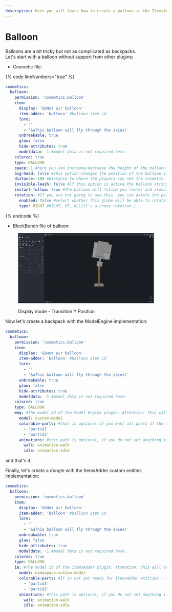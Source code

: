 ```yaml
---
description: Here you will learn how to create a balloon in the ItemsAdder form.
---
```


# Balloon

Balloons are a bit tricky but not as complicated as backpacks.\
Let's start with a balloon without support from other plugins:

* Cosmetic file:

{% code lineNumbers="true" %}
```yaml
cosmetics:
  balloon:
    permission: 'cosmetics.balloon'
    item:
      display: '&bHot air balloon'
      item-adder: 'balloon' #balloon item id
      lore:
        - ''
        - '&aThis balloon will fly through the skies!'
      unbreakable: true
      glow: false
      hide-attributes: true
      modeldata: -1 #model data is not required here.
    colored: true
    type: BALLOON
    space: 1 #here you can increase/decrease the height of the balloon
    big-head: false #This option changes the position of the balloon item from the head to the right hand.
    distance: 100 #distance to where the players can see the cosmetic.
    invisible-leash: false #If this option is active the balloon string will not be visible.
    instant-follow: true #The balloon will follow you faster and almost instantaneously.
    rotation: #If you are not going to use this, you can delete the path
      enabled: false #select whether this globe will be able to rotate.
      type: RIGHT #RIGHT, UP, ALL(it's a crazy rotation.)
```
{% endcode %}

* BlockBench file of balloon:

<figure><img src="../../.gitbook/assets/image (3).png" alt=""><figcaption><p>Display mode - Transition Y Position</p></figcaption></figure>

Now let's create a backpack with the ModelEngine implementation:

```yaml
cosmetics:
  balloon:
    permission: 'cosmetics.balloon'
    item:
      display: '&bHot air balloon'
      item-adder: 'balloon' #balloon item id
      lore:
        - ''
        - '&aThis balloon will fly through the skies!'
      unbreakable: true
      glow: false
      hide-attributes: true
      modeldata: -1 #model data is not required here.
    colored: true
    type: BALLOON
    meg: #The model id of the Model Engine plugin. Attention: This will only be seen while you have the balloon equipped, that is, it will not replace the item nor will it be seen in the gui!
      model: custom-model
      colorable-parts: #this is optional if you want all parts of the model to be painted remove this path
        - 'partid1'
        - 'partid2'
      animations: #this path is optional, if you do not set anything it will default to "walk" and "idle". 
        walk: animation-walk
        idle: animation-idle
```

and that's it.

Finally, let's create a dongle with the ItemsAdder custom entities implementation:

```yaml
cosmetics:
  balloon:
    permission: 'cosmetics.balloon'
    item:
      display: '&bHot air balloon'
      item-adder: 'balloon' #balloon item id
      lore:
        - ''
        - '&aThis balloon will fly through the skies!'
      unbreakable: true
      glow: false
      hide-attributes: true
      modeldata: -1 #model data is not required here.
    colored: true
    type: BALLOON
    ia: #The model id of the ItemsAdder plugin. Attention: This will only be seen while you have the balloon equipped, that is, it will not replace the item nor will it be seen in the gui!
      model: namespace:custom-model
      colorable-parts: #It is not yet ready for ItemsAdder entities - this is optional if you want all parts of the model to be painted remove this path
        - 'partid1'
        - 'partid2'
      animations: #this path is optional, if you do not set anything it will default to "walk" and "idle". 
        walk: animation-walk
        idle: animation-idle
```
